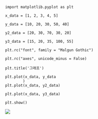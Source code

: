 ```
import matplotlib.pyplot as plt

x_data = [1, 2, 3, 4, 5]

y_data = [10, 20, 30, 50, 40]

y2_data = [20, 30, 70, 30, 20]

y3_data = [15, 20, 35, 100, 55]

plt.rc("font", family = "Malgun Gothic")

plt.rc("axes", unicode_minus = False)

plt.title('그래프')

plt.plot(x_data, y_data
        )
plt.plot(x_data, y2_data)

plt.plot(x_data, y3_data)

plt.show()
```
![](https://github.com/yoonhunbin/pupyter1/blob/main/download.png?raw=true)
